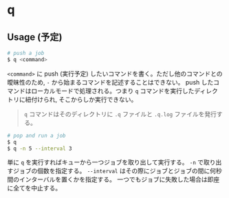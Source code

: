 # q

## Usage (予定)

```bash
# push a job
$ q <command>
```

`<command>` に push (実行予定) したいコマンドを書く。ただし他のコマンドとの曖昧性のため, `-` から始まるコマンドを記述することはできない。
push したコマンドはローカルモードで処理される。つまり `q` コマンドを実行したディレクトリに紐付けられ, そこからしか実行できない。

> `q` コマンドはそのディレクトリに `.q` ファイルと `.q.log` ファイルを発行する。

```bash
# pop and run a job
$ q
$ q -n 5 --interval 3
```

単に `q` を実行すればキューから一つジョブを取り出して実行する。
`-n` で取り出すジョブの個数を指定する。
`--interval` はその際にジョブとジョブの間に何秒間のインターバルを置くかを指定する。
一つでもジョブに失敗した場合は即座に全てを中止する。
